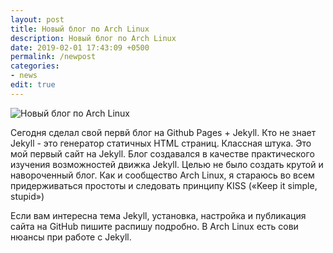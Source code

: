 ```yaml
---
layout: post
title: Новый блог по Arch Linux
description: Новый блог по Arch Linux
date: 2019-02-01 17:43:09 +0500
permalink: /newpost
categories: 
- news
edit: true
---
```

<p><img alt="Новый блог по Arch Linux" class="post-image rounded" src="https://ordanax.github.io/img/blog.jpg" /><p> Сегодня сделал свой первй блог на Github Pages + Jekyll. Кто не знает Jekyll - это генератор статичных HTML страниц. Классная штука. Это мой первый сайт на Jekyll. Блог создавался в качестве практического изучения возможностей движка Jekyll. Целью не было создать крутой и навороченный блог. Как и сообщество Arch Linux, я стараюсь во всем придерживаться простоты и следовать принципу KISS («Keep it simple, stupid»)

Если вам интересна тема Jekyll, установка, настройка и публикация сайта на GitHub пишите распишу подробно. В Arch Linux есть сови нюансы при работе с Jekyll.
